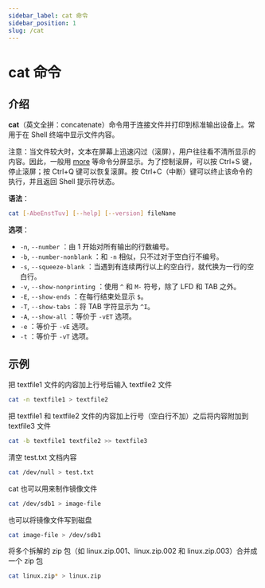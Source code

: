 ```yaml
---
sidebar_label: cat 命令
sidebar_position: 1
slug: /cat
---
```


# cat 命令



## 介绍

**cat**（英文全拼：concatenate）命令用于连接文件并打印到标准输出设备上。常用于在 Shell 终端中显示文件内容。

注意：当文件较大时，文本在屏幕上迅速闪过（滚屏），用户往往看不清所显示的内容。因此，一般用 [more](/linux-command/more) 等命令分屏显示。为了控制滚屏，可以按 Ctrl+S 键，停止滚屏；按 Ctrl+Q 键可以恢复滚屏。按 Ctrl+C（中断）键可以终止该命令的执行，并且返回 Shell 提示符状态。

**语法**：

```bash
cat [-AbeEnstTuv] [--help] [--version] fileName
```

**选项**：

- `-n`, `--number` ：由 1 开始对所有输出的行数编号。
- `-b`, `--number-nonblank` ：和 `-n` 相似，只不过对于空白行不编号。
- `-s`, `--squeeze-blank` ：当遇到有连续两行以上的空白行，就代换为一行的空白行。
- `-v`, `--show-nonprinting` ：使用 `^` 和 `M-` 符号，除了 LFD 和 TAB 之外。
- `-E`, `--show-ends` ：在每行结束处显示 `$`。
- `-T`, `--show-tabs` ：将 TAB 字符显示为 `^I`。
- `-A`, `--show-all` ：等价于 `-vET` 选项。
- `-e` ：等价于 `-vE` 选项。
- `-t` ：等价于 `-vT` 选项。



## 示例

把 textfile1 文件的内容加上行号后输入 textfile2 文件

```bash
cat -n textfile1 > textfile2
```

把 textfile1 和 textfile2 文件的内容加上行号（空白行不加）之后将内容附加到 textfile3 文件

```bash
cat -b textfile1 textfile2 >> textfile3
```

清空 test.txt 文档内容

```bash
cat /dev/null > test.txt
```

cat 也可以用来制作镜像文件

```bash
cat /dev/sdb1 > image-file
```

也可以将镜像文件写到磁盘

```bash
cat image-file > /dev/sdb1
```

将多个拆解的 zip 包（如 linux.zip.001、linux.zip.002 和 linux.zip.003）合并成一个 zip 包

```bash
cat linux.zip* > linux.zip
```

